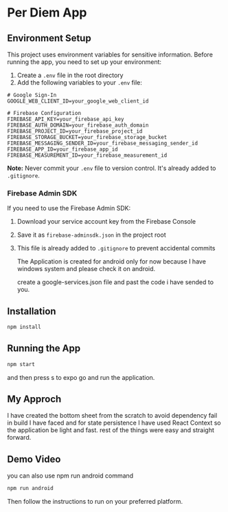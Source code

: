 # Per Diem App

## Environment Setup

This project uses environment variables for sensitive information. Before running the app, you need to set up your environment:

1. Create a `.env` file in the root directory
2. Add the following variables to your `.env` file:

```
# Google Sign-In
GOOGLE_WEB_CLIENT_ID=your_google_web_client_id

# Firebase Configuration
FIREBASE_API_KEY=your_firebase_api_key
FIREBASE_AUTH_DOMAIN=your_firebase_auth_domain
FIREBASE_PROJECT_ID=your_firebase_project_id
FIREBASE_STORAGE_BUCKET=your_firebase_storage_bucket
FIREBASE_MESSAGING_SENDER_ID=your_firebase_messaging_sender_id
FIREBASE_APP_ID=your_firebase_app_id
FIREBASE_MEASUREMENT_ID=your_firebase_measurement_id
```

**Note:** Never commit your `.env` file to version control. It's already added to `.gitignore`.

### Firebase Admin SDK

If you need to use the Firebase Admin SDK:

1. Download your service account key from the Firebase Console
2. Save it as `firebase-adminsdk.json` in the project root
3. This file is already added to `.gitignore` to prevent accidental commits

   The Application is created for android only for now because I have windows system and please check it on android.

   create a google-services.json file and past the code i have sended to you.

## Installation

```bash
npm install
```

## Running the App

```bash
npm start
```
and then press s to expo go and run the application.

## My Approch
I have created the bottom sheet from the scratch to avoid dependency fail in build I have faced and for state persistence I have used React Context so the application be light and fast.
rest of the things were easy and straight forward.

## Demo Video <a id='https://www.loom.com/share/cd02202206284267bf4a7158074898d1?sid=7dd1788a-df85-481e-ac48-204a8063f95d'></a>

you can also use npm run android command

```bash
npm run android
```


Then follow the instructions to run on your preferred platform. 
